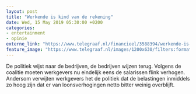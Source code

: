 ```yaml
---
layout: post
title: "Werkende is kind van de rekening"
date: Wed, 15 May 2019 05:30:00 +0200
categories: 
- entertainment 
- opinie 
externe_link: "https://www.telegraaf.nl/financieel/3588394/werkende-is-kind-van-de-rekening"
feature_image: "https://www.telegraaf.nl/images/1200x630/filters:format(jpeg):quality(80)/cdn-kiosk-api.telegraaf.nl/af4d3df0-76cd-11e9-85a2-02c309bc01c1.jpg"
---
```


<p class="intro">De politiek wijst naar de bedrijven, de bedrijven wijzen terug. Volgens de coalitie moeten werkgevers nu eindelijk eens de salarissen flink verhogen. Andersom verwijten werkgevers het de politiek dat de belastingen inmiddels zo hoog zijn dat er van loonsverhogingen netto bitter weinig overblijft.</p>
